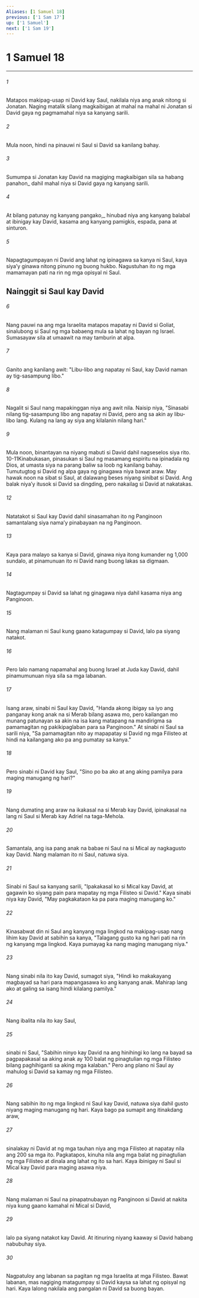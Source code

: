 ```yaml
---
Aliases: [1 Samuel 18]
previous: ['1 Sam 17']
up: ['1 Samuel']
next: ['1 Sam 19']
---
```

# 1 Samuel 18

***






















###### 1 










Matapos makipag-usap ni David kay Saul, nakilala niya ang anak nitong si Jonatan. Naging matalik silang magkaibigan at mahal na mahal ni Jonatan si David gaya ng pagmamahal niya sa kanyang sarili. 





















###### 2 










Mula noon, hindi na pinauwi ni Saul si David sa kanilang bahay. 





















###### 3 










Sumumpa si Jonatan kay David na magiging magkaibigan sila sa habang panahon_ dahil mahal niya si David gaya ng kanyang sarili. 





















###### 4 










At bilang patunay ng kanyang pangako,_ hinubad niya ang kanyang balabal at ibinigay kay David, kasama ang kanyang pamigkis, espada, pana at sinturon. 





















###### 5 










Napagtagumpayan ni David ang lahat ng ipinagawa sa kanya ni Saul, kaya siyaʼy ginawa nitong pinuno ng buong hukbo. Nagustuhan ito ng mga mamamayan pati na rin ng mga opisyal ni Saul.

## Nainggit si Saul kay David 





















###### 6 










Nang pauwi na ang mga Israelita matapos mapatay ni David si Goliat, sinalubong si Saul ng mga babaeng mula sa lahat ng bayan ng Israel. Sumasayaw sila at umaawit na may tamburin at alpa. 





















###### 7 










Ganito ang kanilang awit: "Libu-libo ang napatay ni Saul, kay David naman ay tig-sasampung libo." 





















###### 8 










Nagalit si Saul nang mapakinggan niya ang awit nila. Naisip niya, "Sinasabi nilang tig-sasampung libo ang napatay ni David, pero ang sa akin ay libu-libo lang. Kulang na lang ay siya ang kilalanin nilang hari." 





















###### 9 










Mula noon, binantayan na niyang mabuti si David dahil nagseselos siya rito. 10-11Kinabukasan, pinasukan si Saul ng masamang espiritu na ipinadala ng Dios, at umasta siya na parang baliw sa loob ng kanilang bahay. Tumutugtog si David ng alpa gaya ng ginagawa niya bawat araw. May hawak noon na sibat si Saul, at dalawang beses niyang sinibat si David. Ang balak niyaʼy itusok si David sa dingding, pero nakailag si David at nakatakas. 





















###### 12 










Natatakot si Saul kay David dahil sinasamahan ito ng Panginoon samantalang siya namaʼy pinabayaan na ng Panginoon. 





















###### 13 










Kaya para malayo sa kanya si David, ginawa niya itong kumander ng 1,000 sundalo, at pinamunuan ito ni David nang buong lakas sa digmaan. 





















###### 14 










Nagtagumpay si David sa lahat ng ginagawa niya dahil kasama niya ang Panginoon. 





















###### 15 










Nang malaman ni Saul kung gaano katagumpay si David, lalo pa siyang natakot. 





















###### 16 










Pero lalo namang napamahal ang buong Israel at Juda kay David, dahil pinamumunuan niya sila sa mga labanan. 





















###### 17 










Isang araw, sinabi ni Saul kay David, "Handa akong ibigay sa iyo ang panganay kong anak na si Merab bilang asawa mo, pero kailangan mo munang patunayan sa akin na isa kang matapang na mandirigma sa pamamagitan ng pakikipaglaban para sa Panginoon." At sinabi ni Saul sa sarili niya, "Sa pamamagitan nito ay mapapatay si David ng mga Filisteo at hindi na kailangang ako pa ang pumatay sa kanya." 





















###### 18 










Pero sinabi ni David kay Saul, "Sino po ba ako at ang aking pamilya para maging manugang ng hari?" 





















###### 19 










Nang dumating ang araw na ikakasal na si Merab kay David, ipinakasal na lang ni Saul si Merab kay Adriel na taga-Mehola. 





















###### 20 










Samantala, ang isa pang anak na babae ni Saul na si Mical ay nagkagusto kay David. Nang malaman ito ni Saul, natuwa siya. 





















###### 21 










Sinabi ni Saul sa kanyang sarili, "Ipakakasal ko si Mical kay David, at gagawin ko siyang pain para mapatay ng mga Filisteo si David." Kaya sinabi niya kay David, "May pagkakataon ka pa para maging manugang ko." 





















###### 22 










Kinasabwat din ni Saul ang kanyang mga lingkod na makipag-usap nang lihim kay David at sabihin sa kanya, "Talagang gusto ka ng hari pati na rin ng kanyang mga lingkod. Kaya pumayag ka nang maging manugang niya." 





















###### 23 










Nang sinabi nila ito kay David, sumagot siya, "Hindi ko makakayang magbayad sa hari para mapangasawa ko ang kanyang anak. Mahirap lang ako at galing sa isang hindi kilalang pamilya." 





















###### 24 










Nang ibalita nila ito kay Saul, 





















###### 25 










sinabi ni Saul, "Sabihin ninyo kay David na ang hinihingi ko lang na bayad sa pagpapakasal sa aking anak ay 100 balat ng pinagtulian ng mga Filisteo bilang paghihiganti sa aking mga kalaban." Pero ang plano ni Saul ay mahulog si David sa kamay ng mga Filisteo. 





















###### 26 










Nang sabihin ito ng mga lingkod ni Saul kay David, natuwa siya dahil gusto niyang maging manugang ng hari. Kaya bago pa sumapit ang itinakdang araw, 





















###### 27 










sinalakay ni David at ng mga tauhan niya ang mga Filisteo at napatay nila ang 200 sa mga ito. Pagkatapos, kinuha nila ang mga balat ng pinagtulian ng mga Filisteo at dinala ang lahat ng ito sa hari. Kaya ibinigay ni Saul si Mical kay David para maging asawa niya. 





















###### 28 










Nang malaman ni Saul na pinapatnubayan ng Panginoon si David at nakita niya kung gaano kamahal ni Mical si David, 





















###### 29 










lalo pa siyang natakot kay David. At itinuring niyang kaaway si David habang nabubuhay siya. 





















###### 30 










Nagpatuloy ang labanan sa pagitan ng mga Israelita at mga Filisteo. Bawat labanan, mas nagiging matagumpay si David kaysa sa lahat ng opisyal ng hari. Kaya lalong nakilala ang pangalan ni David sa buong bayan.
